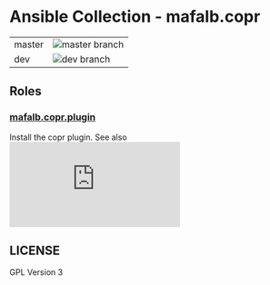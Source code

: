 # Ansible Collection - mafalb.copr

|||
|---|---|
|master|![master branch](https://github.com/mafalb/ansible-collection-copr/workflows/CI/badge.svg?branch=master)|
|dev|![dev branch](https://github.com/mafalb/ansible-collection-copr/workflows/CI/badge.svg?branch=dev)|

## Roles

### [mafalb.copr.plugin](roles/plugin/README.md)

Install the copr plugin. See also ![copr plugin intall documentation](https://docs.pagure.org/copr.copr/how_to_enable_repo.html)

## LICENSE

GPL Version 3
